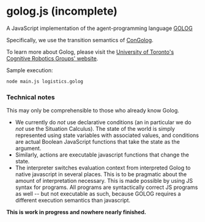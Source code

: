 # golog.js (incomplete)

A JavaScript implementation of the agent-programming language [GOLOG](http://bibbase.org/network/publication/levesque-reiter-lesprance-lin-scherl-gologalogicprogramminglanguagefordynamicdomains-1997)

Specifically, we use the transition semantics of [ConGolog](http://bibbase.org/network/publication/degiacomo-lesprance-levesque-congologaconcurrentprogramminglanguagebasedonthesituationcalculus-2000).

To learn more about Golog, please visit the [University of Toronto's Cognitive Robotics Groups' website](http://www.cs.toronto.edu/cogrobo/main/systems/index.html).

Sample execution:
```sh
node main.js logistics.golog
```

### Technical notes

This may only be comprehensible to those who already know Golog.

- We currently do *not* use declarative conditions (an in particular we do *not* use the Situation Calculus). The state of the world is simply represented using state variables with associated values, and conditions are actual Boolean JavaScript functions that take the state as the argument.
- Similarly, actions are executable javascript functions that change the state.
- The interpreter switches evaluation context from interpreted Golog to native
javascript in several places. This is to be pragmatic about the amount of
interpretation necessary. This is made possible by using JS syntax for programs.
All programs are syntactically correct JS programs as well -- but not executable
as such, because GOLOG requires a different execution semantics than javascript.

**This is work in progress and nowhere nearly finished.**
